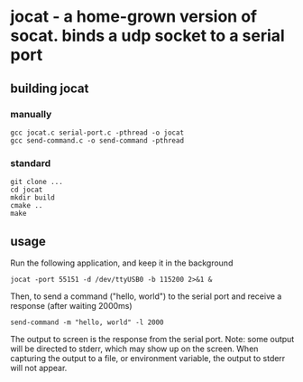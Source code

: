 # jocat - a home-grown version of socat. binds a udp socket to a serial port

## building jocat

### manually
    gcc jocat.c serial-port.c -pthread -o jocat
    gcc send-command.c -o send-command -pthread

### standard
    git clone ...
    cd jocat
    mkdir build
    cmake ..
    make

## usage

Run the following application, and keep it in the background

    jocat -port 55151 -d /dev/ttyUSB0 -b 115200 2>&1 &

Then, to send a command ("hello, world") to the serial port and receive a response (after waiting 2000ms)

    send-command -m "hello, world" -l 2000

The output to screen is the response from the serial port. Note: some output will be directed to stderr, 
which may show up on the screen. When capturing the output to a file, or environment variable, 
the output to stderr will not appear.

